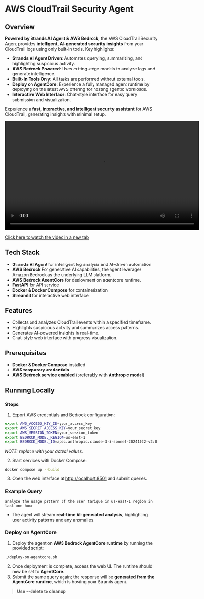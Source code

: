 # AWS CloudTrail Security Agent

## Overview

**Powered by Strands AI Agent & AWS Bedrock**, the AWS CloudTrail Security Agent provides **intelligent, AI-generated security insights** from your CloudTrail logs using only built-in tools. Key highlights:

* **Strands AI Agent Driven**: Automates querying, summarizing, and highlighting suspicious activity.
* **AWS Bedrock Powered**: Uses cutting-edge models to analyze logs and generate intelligence.
* **Built-In Tools Only**: All tasks are performed without external tools.
* **Deploy on AgentCore**: Experience a fully managed agent runtime by deploying on the latest AWS offering for hosting agentic workloads.
* **Interactive Web Interface**: Chat-style interface for easy query submission and visualization.

Experience a **fast, interactive, and intelligent security assistant** for AWS CloudTrail, generating insights with minimal setup.

<video width="640" height="360" controls>
  <source src="https://github.com/user-attachments/assets/ade274bf-8581-4bec-b08b-2dbe7add8b84" type="video/mp4">
  Your browser does not support the video tag.
</video>

[Click here to watch the video in a new tab](https://github.com/user-attachments/assets/ade274bf-8581-4bec-b08b-2dbe7add8b84)

## Tech Stack

* **Strands AI Agent** for intelligent log analysis and AI-driven automation
* **AWS Bedrock** For generative AI capabilities, the agent leverages Amazon Bedrock as the underlying LLM platform.
* **AWS Bedrock AgentCore** for deployment on agentcore runtime.
* **FastAPI** for API service
* **Docker & Docker Compose** for containerization
* **Streamlit** for interactive web interface

## Features

* Collects and analyzes CloudTrail events within a specified timeframe.
* Highlights suspicious activity and summarizes access patterns.
* Generates AI-powered insights in real-time.
* Chat-style web interface with progress visualization.

## Prerequisites

* **Docker & Docker Compose** installed
* **AWS temporary credentials**
* **AWS Bedrock service enabled** (preferably with **Anthropic model**)

## Running Locally

### Steps

1. Export AWS credentials and Bedrock configuration:

```bash
export AWS_ACCESS_KEY_ID=your_access_key
export AWS_SECRET_ACCESS_KEY=your_secret_key
export AWS_SESSION_TOKEN=your_session_token
export BEDROCK_MODEL_REGION=us-east-1
export BEDROCK_MODEL_ID=apac.anthropic.claude-3-5-sonnet-20241022-v2:0
```

*NOTE: replace with your actual values.*

2. Start services with Docker Compose:

```bash
docker compose up --build
```

3. Open the web interface at [http://localhost:8501](http://localhost:8501) and submit queries.

### Example Query

```
analyze the usage pattern of the user tarique in us-east-1 region in last one hour
```

* The agent will stream **real-time AI-generated analysis**, highlighting user activity patterns and any anomalies.


### Deploy on AgentCore

1. Deploy the agent on **AWS Bedrock AgentCore runtime** by running the provided script:

```bash
./deploy-on-agentcore.sh
```

2. Once deployment is complete, access the web UI. The runtime should now be set to **AgentCore**.
3. Submit the same query again; the response will be **generated from the AgentCore runtime**, which is hosting your Strands agent.

> **Use --delete to cleanup**
